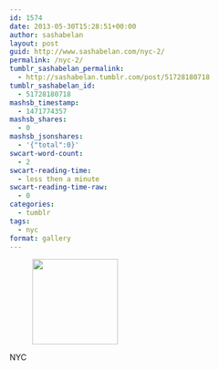 ```yaml
---
id: 1574
date: 2013-05-30T15:28:51+00:00
author: sashabelan
layout: post
guid: http://www.sashabelan.com/nyc-2/
permalink: /nyc-2/
tumblr_sashabelan_permalink:
  - http://sashabelan.tumblr.com/post/51728180718
tumblr_sashabelan_id:
  - 51728180718
mashsb_timestamp:
  - 1471774357
mashsb_shares:
  - 0
mashsb_jsonshares:
  - '{"total":0}'
swcart-word-count:
  - 2
swcart-reading-time:
  - less then a minute
swcart-reading-time-raw:
  - 0
categories:
  - tumblr
tags:
  - nyc
format: gallery
---
```

<div id='gallery-400' class='gallery galleryid-1574 gallery-columns-3 gallery-size-thumbnail'>
  <figure class='gallery-item'> 
  
  <div class='gallery-icon landscape'>
    <a href='http://www.sashabelan.ru/nyc-2/attachment/1575/'><img width="150" height="150" src="http://www.sashabelan.ru/wp-content/uploads/2013/05/tumblr_mnmb03x2ag1qarj97o1_500-150x150.jpg" class="attachment-thumbnail size-thumbnail" alt="" /></a>
  </div></figure>
</div>

NYC